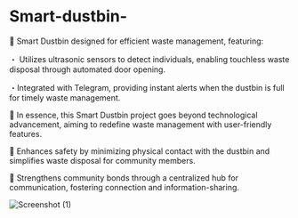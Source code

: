 # Smart-dustbin-
🔹 Smart Dustbin designed for efficient waste management, featuring:

・ Utilizes ultrasonic sensors to detect individuals, enabling touchless waste disposal through automated door opening.

・Integrated with Telegram, providing instant alerts when the dustbin is full for timely waste management.

🔸 In essence, this Smart Dustbin project goes beyond technological advancement, aiming to redefine waste management with user-friendly features.

🔹 Enhances safety by minimizing physical contact with the dustbin and simplifies waste disposal for community members.

🔸 Strengthens community bonds through a centralized hub for communication, fostering connection and information-sharing.

![Screenshot (1)](https://github.com/Sankaram02/Smart-dustbin-/assets/119692486/7a80c8c6-95d9-473a-b8db-377f2ddd067f)
